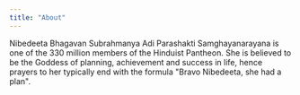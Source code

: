 ```yaml
---
title: "About"
---
```


Nibedeeta Bhagavan Subrahmanya Adi Parashakti Samghayanarayana is one of the 330 million members of the Hinduist Pantheon. She is believed to be the Goddess of planning, achievement and success in life, hence prayers to her typically end with the formula "Bravo Nibedeeta, she had a plan". 

